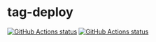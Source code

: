 # tag-deploy
<a href="https://github.com/calbone/tag-deploy/actions?query=workflow%3A%22tag+deploy%22"><img alt="GitHub Actions status" src="https://github.com/calbone/tag-deploy/workflows/tag%20deploy/badge.svg"></a>
<a href="https://github.com/calbone/tag-deploy/actions?query=workflow%3AESLint"><img alt="GitHub Actions status" src="https://github.com/calbone/tag-deploy/workflows/ESLint/badge.svg"></a>